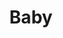 ---
title: Baby
date: 
draft: false

# descripcion
description : Aro de plata con piedra cubic

materials: Plata 925

color: Multicolor

dimensions: 0,8cm

code: 01-16-0303

type: "Aros"

categories: []

price: $2.270,00

# Images
# first image will be shown in the product page
images:
  # - image: "images/path_to_image"
  # La ubicacion de las imagenes es imagenes/Aros/Aros.Cubic/01-16-0303-baby
  - image: "./images/aros/cubic/01-16-0303-mariposas_a.JPG"
  - image: "./images/aros/cubic/01-16-0303-mariposas_b.JPG"
---